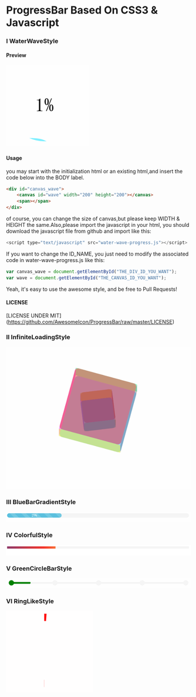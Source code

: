 # ProgressBar Based On CSS3 & Javascript

### Ⅰ WaterWaveStyle

#### Preview
![water-wave-progress](https://github.com/AwesomeIcon/ProgressBar/blob/master/screenshot/water-wave-progress.gif)

#### Usage

you may start with the initialization html or an existing html,and insert the code below into the BODY label.

```html
<div id="canvas_wave">
	<canvas id="wave" width="200" height="200"></canvas>
	<span></span>
</div>
```

of course, you can change the size of canvas,but please keep WIDTH & HEIGHT the same.Also,please import the javascript in your html, you should download the javascript file from github and import like this:

```javascript
<script type="text/javascript" src="water-wave-progress.js"></script>
```

If you want to change the ID_NAME, you just need to modify the associated code in water-wave-progress.js like this:

```javascript
var canvas_wave = document.getElementById("THE_DIV_ID_YOU_WANT");
var wave = document.getElementById("THE_CANVAS_ID_YOU_WANT");
``` 

Yeah, it's easy to use the awesome style, and be free to Pull Requests!

#### LICENSE
[LICENSE UNDER MIT]
(https://github.com/AwesomeIcon/ProgressBar/raw/master/LICENSE)

### Ⅱ InfiniteLoadingStyle
![infinite-loading](https://github.com/AwesomeIcon/ProgressBar/blob/master/screenshot/infinite-loading.gif)

### Ⅲ BlueBarGradientStyle
![blue-bar-gradient](https://github.com/AwesomeIcon/ProgressBar/blob/master/screenshot/blue-bar-gradient.gif)

### Ⅳ ColorfulStyle
![colorful-progress](https://github.com/AwesomeIcon/ProgressBar/blob/master/screenshot/colorful-progress.gif)

### Ⅴ GreenCircleBarStyle
![green-circle-bar](https://github.com/AwesomeIcon/ProgressBar/blob/master/screenshot/green-circle-bar.gif)

### Ⅵ RingLikeStyle
![ringlike-progress](https://github.com/AwesomeIcon/ProgressBar/blob/master/screenshot/ringlike-progress.gif)
